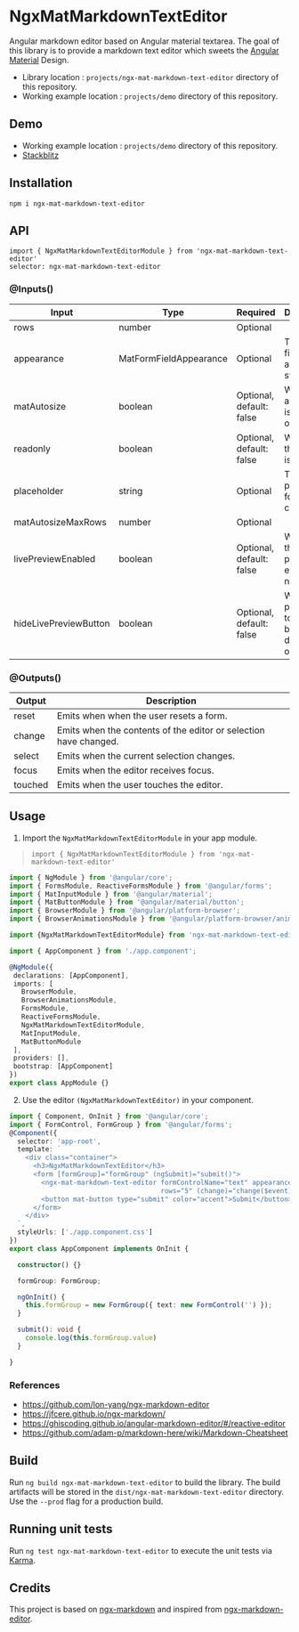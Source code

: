 # NgxMatMarkdownTextEditor
Angular markdown editor based on Angular material textarea.
The goal of this library is to provide a markdown text editor which sweets the [Angular Material](https://material.angular.io) Design.
* Library location : `projects/ngx-mat-markdown-text-editor` directory of this repository.
* Working example location : `projects/demo` directory of this repository.

## Demo

* Working example location : `projects/demo` directory of this repository.
* [Stackblitz](https://stackblitz.com/@adnanelamghari)

## Installation

`npm i ngx-mat-markdown-text-editor`

## API

`import { NgxMatMarkdownTextEditorModule } from 'ngx-mat-markdown-text-editor'
`<br>
`selector: ngx-mat-markdown-text-editor`

### @Inputs()

| Input                 | Type                   | Required                 | Description                                               |
| --------------------- | ---------------------- | ------------------------ | --------------------------------------------------------- |
| rows                  | number                 | Optional                 |                                                           | 
| appearance            | MatFormFieldAppearance | Optional                 | The form-field appearance style.                          |
| matAutosize           | boolean                | Optional, default: false | Whether autosizing is enabled or not                      |
| readonly              | boolean                | Optional, default: false | Whether the element is readonly.                          |
| placeholder           | string                 | Optional                 | The placeholder for this control.                         |
| matAutosizeMaxRows    | number                 | Optional                 |                                                           |
| livePreviewEnabled    | boolean                | Optional, default: false | Whether the live preview is enabled or not                |
| hideLivePreviewButton | boolean                | Optional, default: false | Whether preview toggle button is displayed or not         |

### @Outputs()

| Output                | Description                                                      |
| ----------------      | ---------------------------------------------------------------- |
| reset                 | Emits when when the user resets a form.                          |
| change                | Emits when the contents of the editor or selection have changed. |
| select                | Emits when the current selection changes.                        |
| focus                 | Emits when the editor receives focus.                            |
| touched               | Emits when the user touches the editor.                          |

## Usage

1) Import the `NgxMatMarkdownTextEditorModule` in your app module.
 > `import { NgxMatMarkdownTextEditorModule } from 'ngx-mat-markdown-text-editor'`

 ```typescript
import { NgModule } from '@angular/core';
import { FormsModule, ReactiveFormsModule } from '@angular/forms';
import { MatInputModule } from '@angular/material';
import { MatButtonModule } from '@angular/material/button'; 
import { BrowserModule } from '@angular/platform-browser';
import { BrowserAnimationsModule } from '@angular/platform-browser/animations';

import {NgxMatMarkdownTextEditorModule} from 'ngx-mat-markdown-text-editor.module';

import { AppComponent } from './app.component'; 

@NgModule({
  declarations: [AppComponent],
  imports: [
    BrowserModule,
    BrowserAnimationsModule,
    FormsModule,
    ReactiveFormsModule,
    NgxMatMarkdownTextEditorModule,
    MatInputModule,
    MatButtonModule
  ],
  providers: [],
  bootstrap: [AppComponent]
})
export class AppModule {}
 ```

 2) Use the editor `(NgxMatMarkdownTextEditor)` in your component.

```typescript
import { Component, OnInit } from '@angular/core';
import { FormControl, FormGroup } from '@angular/forms';
@Component({
  selector: 'app-root',
  template: `
    <div class="container">
      <h3>NgxMatMarkdownTextEditor</h3>
      <form [formGroup]="formGroup" (ngSubmit)="submit()">
        <ngx-mat-markdown-text-editor formControlName="text" appearance="outline" matAutosize [livePreviewEnabled]="true"
                                      rows="5" (change)="change($event)"></ngx-mat-markdown-text-editor>
        <button mat-button type="submit" color="accent">Submit</button>
      </form>
    </div>
  `,
  styleUrls: ['./app.component.css']
})
export class AppComponent implements OnInit {

  constructor() {}

  formGroup: FormGroup;

  ngOnInit() {
    this.formGroup = new FormGroup({ text: new FormControl('') });
  }

  submit(): void {
    console.log(this.formGroup.value)
  }

}
```

### References
* https://github.com/lon-yang/ngx-markdown-editor
* https://jfcere.github.io/ngx-markdown/
* https://ghiscoding.github.io/angular-markdown-editor/#/reactive-editor
* https://github.com/adam-p/markdown-here/wiki/Markdown-Cheatsheet

## Build

Run `ng build ngx-mat-markdown-text-editor` to build the library. The build artifacts will be stored in the `dist/ngx-mat-markdown-text-editor` directory. Use the `--prod` flag for a production build.

## Running unit tests

Run `ng test ngx-mat-markdown-text-editor` to execute the unit tests via [Karma](https://karma-runner.github.io).

## Credits

This project is based on [ngx-markdown](https://github.com/jfcere/ngx-markdown) and inspired from [ngx-markdown-editor](https://github.com/lon-yang/ngx-markdown-editor).
